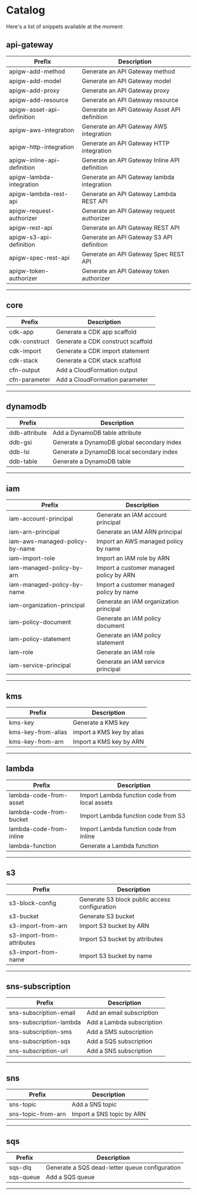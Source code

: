 # Catalog

Here's a list of snippets available at the moment:

## api-gateway

| Prefix | Description |
|--------|-------------|
| apigw-add-method | Generate an API Gateway method |
| apigw-add-model | Generate an API Gateway model |
| apigw-add-proxy | Generate an API Gateway proxy |
| apigw-add-resource | Generate an API Gateway resource |
| apigw-asset-api-definition | Generate an API Gateway Asset API definition |
| apigw-aws-integration | Generate an API Gateway AWS integration |
| apigw-http-integration | Generate an API Gateway HTTP integration |
| apigw-inline-api-definition | Generate an API Gateway Inline API definition |
| apigw-lambda-integration | Generate an API Gateway lambda integration |
| apigw-lambda-rest-api | Generate an API Gateway Lambda REST API |
| apigw-request-authorizer | Generate an API Gateway request authorizer |
| apigw-rest-api | Generate an API Gateway REST API |
| apigw-s3-api-definition | Generate an API Gateway S3 API definition |
| apigw-spec-rest-api | Generate an API Gateway Spec REST API |
| apigw-token-authorizer | Generate an API Gateway token authorizer |

---

## core

| Prefix | Description |
|--------|-------------|
| cdk-app | Generate a CDK app scaffold |
| cdk-construct | Generate a CDK construct scaffold |
| cdk-import | Generate a CDK import statement |
| cdk-stack | Generate a CDK stack scaffold |
| cfn-output | Add a CloudFormation output |
| cfn-parameter | Add a CloudFormation parameter |

---

## dynamodb

| Prefix | Description |
|--------|-------------|
| ddb-attribute | Add a DynamoDB table attribute |
| ddb-gsi | Generate a DynamoDB global secondary index |
| ddb-lsi | Generate a DynamoDB local secondary index |
| ddb-table | Generate a DynamoDB table |

---

## iam

| Prefix | Description |
|--------|-------------|
| iam-account-principal | Generate an IAM account principal |
| iam-arn-principal | Generate an IAM ARN principal |
| iam-aws-managed-policy-by-name | Import an AWS managed policy by name |
| iam-import-role | Import an IAM role by ARN |
| iam-managed-policy-by-arn | Import a customer managed policy by ARN |
| iam-managed-policy-by-name | Import a customer managed policy by name |
| iam-organization-principal | Generate an IAM organization principal |
| iam-policy-document | Generate an IAM policy document |
| iam-policy-statement | Generate an IAM policy statement |
| iam-role | Generate an IAM role |
| iam-service-principal | Generate an IAM service principal |

---

## kms

| Prefix | Description |
|--------|-------------|
| kms-key | Generate a KMS key |
| kms-key-from-alias | import a KMS key by alias |
| kms-key-from-arn | Import a KMS key by ARN |

---

## lambda

| Prefix | Description |
|--------|-------------|
| lambda-code-from-asset | Import Lambda function code from local assets |
| lambda-code-from-bucket | Import Lambda function code from S3 |
| lambda-code-from-inline | Import Lambda function code from inline |
| lambda-function | Generate a Lambda function |

---

## s3

| Prefix | Description |
|--------|-------------|
| s3-block-config | Generate S3 block public access configuration |
| s3-bucket | Generate S3 bucket |
| s3-import-from-arn | Import S3 bucket by ARN |
| s3-import-from-attributes | Import S3 bucket by attributes |
| s3-import-from-name | Import S3 bucket by name |

---

## sns-subscription

| Prefix | Description |
|--------|-------------|
| sns-subscription-email | Add an email subscription |
| sns-subscription-lambda | Add a Lambda subscription |
| sns-subscription-sms | Add a SMS subscription |
| sns-subscription-sqs | Add a SQS subscription |
| sns-subscription-url | Add a SNS subscription |

---

## sns

| Prefix | Description |
|--------|-------------|
| sns-topic | Add a SNS topic |
| sns-topic-from-arn | Import a SNS topic by ARN |

---

## sqs

| Prefix | Description |
|--------|-------------|
| sqs-dlq | Generate a SQS dead-letter queue configuration |
| sqs-queue | Add a SQS queue |

---

